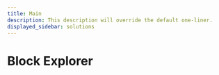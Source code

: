 ```yaml
---
title: Main
description: This description will override the default one-liner.
displayed_sidebar: solutions
---
```


# Block Explorer